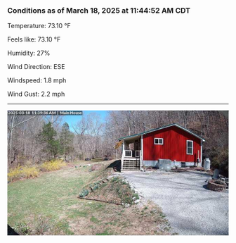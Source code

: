 ### Conditions as of March 18, 2025 at 11:44:52 AM CDT 

Temperature: 73.10 &deg;F

Feels like: 73.10 &deg;F

Humidity: 27%

Wind Direction: ESE

Windspeed: 1.8 mph

Wind Gust: 2.2 mph

---

<img src="./images/latest.jpeg"/>

